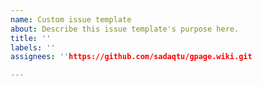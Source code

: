 ```yaml
---
name: Custom issue template
about: Describe this issue template's purpose here.
title: ''
labels: ''
assignees: ''https://github.com/sadaqtu/gpage.wiki.git

---
```



